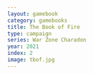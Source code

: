 ```yaml
---
layout: gamebook
category: gamebooks
title: The Book of Fire
type: campaign
series: War Zone Charadon
year: 2021
index: 2
image: tbof.jpg
---
```

